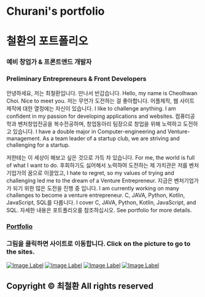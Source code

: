 # Churani's portfolio 
# 철환의 포트폴리오

### 예비 창업가 & 프론트앤드 개발자
### Preliminary Entrepreneurs & Front Developers
안녕하세요, 저는 최철환입니다. 만나서 반갑습니다.
Hello, my name is Cheolhwan Choi. Nice to meet you.
저는 무언가 도전하는 걸 좋아합니다. 어플제작, 웹 사이트 제작에 대한 열정에는 자신이 있습니다.
I like to challenge anything. I am confident in my passion for developing applications and websites.
컴퓨터공학과 벤처창업전공을 복수전공하며, 창업동아리 팀장으로 창업을 위해 노력하고 도전하고 있습니다.
I have a double major in Computer-engineering and Venture-management.
As a team leader of a startup club, we are striving and challenging for a startup.

저한테는 이 세상이 해보고 싶은 것으로 가득 차 있습니다.
For me, the world is full of what I want to do.
후회하기도 싫어해서 노력하여 도전하는 제 가치관은 저를 벤처기업가의 꿈으로 이끌었고,
I hate to regret, so my values of trying and challenging led me to the dream of a Venture Entrepreneur.
지금은 벤처기업가가 되기 위한 많은 도전을 진행 중 입니다.
I am currently working on many challenges to become a venture entrepreneur.
C, JAVA, Python, Kotlin, JavaScript, SQL를 다룹니다.
I cover C, JAVA, Python, Kotlin, JavaScript, and SQL.
자세한 내용은 포트폴리오를 참조하십시오.
See portfolio for more details.
### [Portfolio](https://cch230.github.io/Churani_portfolio/)


### 그림을 클릭하면 사이트로 이동합니다. Click on the picture to go to the sites.
[![Image Label](https://github.com/cch230/Churani_portfolio/blob/master/images/notion.png)](https://www.notion.so/puffinable/b92735dec5584b2d91ed8ac6c4737648)    [![Image Label]( https://github.com/cch230/Churani_portfolio/blob/master/images/git.png)](https://github.com/cch230)    [![Image Label](https://github.com/cch230/Churani_portfolio/blob/master/images/insta.png)](https://www.instagram.com/puffinable.official/)    [![Image Label](https://github.com/cch230/Churani_portfolio/blob/master/images/mail.png)](mailto:cch01024857239@gmail.com)

## Copyright © 최철환 All rights reserved
